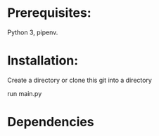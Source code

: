 # Prerequisites: 
Python 3, pipenv.

# Installation:
Create a directory or clone this git into a directory

run main.py

# Dependencies

